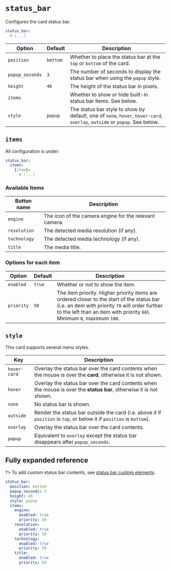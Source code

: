 # `status_bar`

Configures the card status bar.

```yaml
status_bar:
  # [...]
```

| Option          | Default  | Description                                                                                                                |
| --------------- | -------- | -------------------------------------------------------------------------------------------------------------------------- |
| `position`      | `bottom` | Whether to place the status bar at the `top` or `bottom` of the card.                                                      |
| `popup_seconds` | `3`      | The number of seconds to display the status bar when using the `popup` style.                                              |
| `height`        | `46`     | The height of the status bar in pixels.                                                                                    |
| `items`         |          | Whether to show or hide built-in status bar items. See below.                                                              |
| `style`         | `popup`  | The status bar style to show by default, one of `none`, `hover`, `hover-card`, `overlay`, `outside` or `popup`. See below. |

## `items`

All configuration is under:

```yaml
status_bar:
  items:
    [item]:
      # [...]
```

### Available Items

| Button name  | Description                                            |
| ------------ | ------------------------------------------------------ |
| `engine`     | The icon of the camera engine for the relevant camera. |
| `resolution` | The detected media resolution (if any).                |
| `technology` | The detected media technology (if any).                |
| `title`      | The media title.                                       |

### Options for each item

| Option     | Default | Description                                                                                                                                                                                                              |
| ---------- | ------- | ------------------------------------------------------------------------------------------------------------------------------------------------------------------------------------------------------------------------ |
| `enabled`  | `true`  | Whether or not to show the item.                                                                                                                                                                                         |
| `priority` | `50`    | The item priority. Higher priority items are ordered closer to the start of the status bar (i.e. an item with priority `70` will order further to the left than an item with priority `60`). Minimum `0`, maximum `100`. |

## `style`

This card supports several menu styles.

| Key          | Description                                                                                                           |
| ------------ | --------------------------------------------------------------------------------------------------------------------- |
| `hover-card` | Overlay the status bar over the card contents when the mouse is over the **card**, otherwise it is not shown.         |
| `hover`      | Overlay the status bar over the card contents when the mouse is over the **status bar**, otherwise it is not shown.   |
| `none`       | No status bar is shown.                                                                                               |
| `outside`    | Render the status bar outside the card (i.e. above it if `position` is `top`, or below it if `position` is `bottom`). |
| `overlay`    | Overlay the status bar over the card contents.                                                                        |
| `popup`      | Equivalent to `overlay` except the status bar disappears after `popup_seconds`.                                       |

## Fully expanded reference

?> To add custom status bar contents, see [status bar custom elements](elements/custom/README.md?id=status-bar-icon).

[](common/expanded-warning.md ':include')

```yaml
status_bar:
  position: bottom
  popup_seconds: 3
  height: 46
  style: popup
  items:
    engine:
      enabled: true
      priority: 50
    resolution:
      enabled: true
      priority: 50
    technology:
      enabled: true
      priority: 50
    title:
      enabled: true
      priority: 50
```
